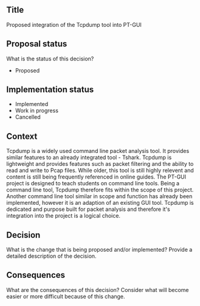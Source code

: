 ## Title

Proposed integration of the Tcpdump tool into PT-GUI

## Proposal status

What is the status of this decision?

-   Proposed


## Implementation status

-   Implemented
-   Work in progress
-   Cancelled

## Context

Tcpdump is a widely used command line packet analysis tool. It provides similar features to an already integrated tool - Tshark. 
Tcpdump is lightweight and provides features such as packet filtering and the ability to read and write to Pcap files. 
While older, this tool is still highly relevent and content is still being frequently referenced in online guides.
The PT-GUI project is designed to teach students on command line tools. Being a command line tool, Tcpdump therefore
fits within the scope of this project. Another command line tool similar in scope and function has already been implemented,
however it is an adaption of an existing GUI tool. Tcpdump is dedicated and purpose built for packet analysis and therefore
it's integration into the project is a logical choice.

## Decision

What is the change that is being proposed and/or implemented? Provide a detailed description of the decision.

## Consequences

What are the consequences of this decision? Consider what will become easier or more difficult because of this change.
